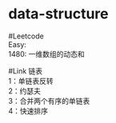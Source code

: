 # data-structure
#Leetcode <br>
Easy: <br>
1480: 一维数组的动态和  <br>


#Link 链表 <br>
1：单链表反转  <br>
2：约瑟夫 <br>
3：合并两个有序的单链表 <br>
4：快速排序 <br>